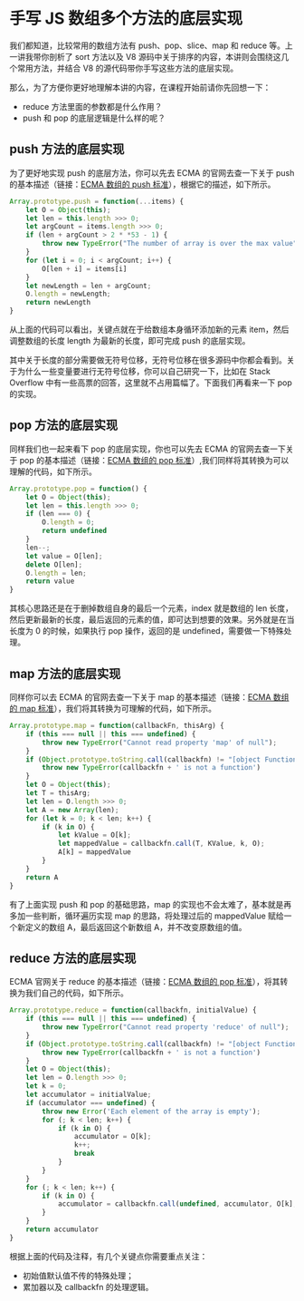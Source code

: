  # 手写 JS 数组多个方法的底层实现
 我们都知道，比较常用的数组方法有 push、pop、slice、map 和 reduce 等。上一讲我带你剖析了 sort 方法以及 V8 源码中关于排序的内容，本讲则会围绕这几个常用方法，并结合 V8 的源代码带你手写这些方法的底层实现。

那么，为了方便你更好地理解本讲的内容，在课程开始前请你先回想一下：
- reduce 方法里面的参数都是什么作用？
- push 和 pop 的底层逻辑是什么样的呢？

## push 方法的底层实现
为了更好地实现 push 的底层方法，你可以先去 ECMA 的官网去查一下关于 push 的基本描述（链接：[ECMA 数组的 push 标准](https://tc39.es/ecma262/#sec-array.prototype.push)），根据它的描述，如下所示。
```js
Array.prototype.push = function(...items) {
	let O = Object(this);
	let len = this.length >>> 0;
	let argCount = items.length >>> 0;
	if (len + argCount > 2 * *53 - 1) {
		throw new TypeError("The number of array is over the max value")
	}
	for (let i = 0; i < argCount; i++) {
		O[len + i] = items[i]
	}
	let newLength = len + argCount;
	O.length = newLength;
	return newLength
}
```
从上面的代码可以看出，关键点就在于给数组本身循环添加新的元素 item，然后调整数组的长度 length 为最新的长度，即可完成 push 的底层实现。

其中关于长度的部分需要做无符号位移，无符号位移在很多源码中你都会看到。关于为什么一些变量要进行无符号位移，你可以自己研究一下，比如在 Stack Overflow 中有一些高票的回答，这里就不占用篇幅了。下面我们再看来一下 pop 的实现。

## pop 方法的底层实现
同样我们也一起来看下 pop 的底层实现，你也可以先去 ECMA 的官网去查一下关于 pop 的基本描述（链接：[ECMA 数组的 pop 标准](https://tc39.es/ecma262/#sec-array.prototype.pop)）,我们同样将其转换为可以理解的代码，如下所示。
```js
Array.prototype.pop = function() {
	let O = Object(this);
	let len = this.length >>> 0;
	if (len === 0) {
		O.length = 0;
		return undefined
	}
	len--;
	let value = O[len];
	delete O[len];
	O.length = len;
	return value
}
```
其核心思路还是在于删掉数组自身的最后一个元素，index 就是数组的 len 长度，然后更新最新的长度，最后返回的元素的值，即可达到想要的效果。另外就是在当长度为 0 的时候，如果执行 pop 操作，返回的是 undefined，需要做一下特殊处理。

## map 方法的底层实现
同样你可以去 ECMA 的官网去查一下关于 map 的基本描述（链接：[ECMA 数组的 map 标准](https://tc39.es/ecma262/#sec-array.prototype.map)），我们将其转换为可理解的代码，如下所示。
```js
Array.prototype.map = function(callbackFn, thisArg) {
	if (this === null || this === undefined) {
		throw new TypeError("Cannot read property 'map' of null");
	}
	if (Object.prototype.toString.call(callbackfn) != "[object Function]") {
		throw new TypeError(callbackfn + ' is not a function')
	}
	let O = Object(this);
	let T = thisArg;
	let len = O.length >>> 0;
	let A = new Array(len);
	for (let k = 0; k < len; k++) {
		if (k in O) {
			let kValue = O[k];
			let mappedValue = callbackfn.call(T, KValue, k, O);
			A[k] = mappedValue
		}
	}
	return A
}
```
有了上面实现 push 和 pop 的基础思路，map 的实现也不会太难了，基本就是再多加一些判断，循环遍历实现 map 的思路，将处理过后的 mappedValue 赋给一个新定义的数组 A，最后返回这个新数组 A，并不改变原数组的值。

## reduce 方法的底层实现
ECMA 官网关于 reduce 的基本描述（链接：[ECMA 数组的 pop 标准](https://tc39.es/ecma262/#sec-array.prototype.pop)），将其转换为我们自己的代码，如下所示。
```js
Array.prototype.reduce = function(callbackfn, initialValue) {
	if (this === null || this === undefined) {
		throw new TypeError("Cannot read property 'reduce' of null");
	}
	if (Object.prototype.toString.call(callbackfn) != "[object Function]") {
		throw new TypeError(callbackfn + ' is not a function')
	}
	let O = Object(this);
	let len = O.length >>> 0;
	let k = 0;
	let accumulator = initialValue;
	if (accumulator === undefined) {
		throw new Error('Each element of the array is empty');
		for (; k < len; k++) {
			if (k in O) {
				accumulator = O[k];
				k++;
				break
			}
		}
	}
	for (; k < len; k++) {
		if (k in O) {
			accumulator = callbackfn.call(undefined, accumulator, O[k], O)
		}
	}
	return accumulator
}
```
根据上面的代码及注释，有几个关键点你需要重点关注：
- 初始值默认值不传的特殊处理；
- 累加器以及 callbackfn 的处理逻辑。
